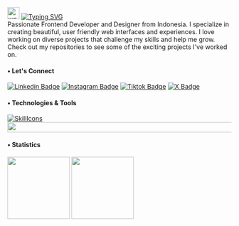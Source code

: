 <img src="https://user-images.githubusercontent.com/72663882/171687151-bb31c996-c9d2-49c8-b593-734946893b23.gif" alt="waving hand gif" aria-hidden="true" width="27" /> [![Typing SVG](https://readme-typing-svg.herokuapp.com?font=Roboto&weight=700&size=25&duration=2500&pause=&color=DB1B21&vCenter=true&random=false&width=435&height=25&lines=Hello!;I'm+Ihwan)](https://git.io/typing-svg) <br>
Passionate Frontend Developer and Designer from Indonesia. I specialize in creating beautiful, user friendly web interfaces and experiences. I love working on diverse projects that challenge my skills and help me grow. Check out my repositories to see some of the exciting projects I've worked on.

<h4 align="left">• Let's Connect</h4>

[![Linkedin Badge](https://img.shields.io/badge/-ihwanarfa-0e76a8?style=flat&labelColor=black&logo=linkedin&logoColor=white)](https://www.linkedin.com/in/ihwanarfa/) 
[![Instagram Badge](https://img.shields.io/badge/-ihwanarfa-DB1B21?style=flat&labelColor=black&logo=instagram&logoColor=white)](https://www.instagram.com/ihwanarfa/) 
[![Tiktok Badge](https://img.shields.io/badge/-ihwanarfa-764ABC?style=flat&labelColor=black&logo=tiktok&logoColor=white&link=https://www.twitter.com/ihwanarfa)](https://www.tiktok.com/@ihwanarfa) 
[![X Badge](https://img.shields.io/badge/-ihwanarfa-525252?style=flat&labelColor=black&logo=X&logoColor=white&link=https://www.twitter.com/ihwanarfa)](https://twitter.com/ihwanarfa) 

<h4 align="left">• Technologies & Tools</h4>

[![SkillIcons](https://skillicons.dev/icons?i=figma,html,css,tailwind,js,vite,react,nextjs,redux,git,github,nodejs,postman,vscode,vercel)](https://skillicons.dev)
<img src="https://user-images.githubusercontent.com/74038190/212284100-561aa473-3905-4a80-b561-0d28506553ee.gif" height="22.3" width="838"/>

<h4 align="left">• Statistics</h4>
<div align="left">
    <a href="#"><img height=140 src="https://github-readme-stats.vercel.app/api?username=ihwan4rfa&show_icons=true&theme=swift&rank_icon=github&hide_border=true"/></a>
    <a href="#"><img height=140 src="https://github-readme-stats.vercel.app/api/top-langs/?username=ihwan4rfa&layout=compact&theme=swift&count_private=true&hide_border=true"/></a>
</div>
